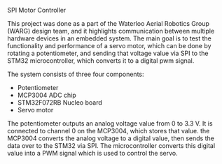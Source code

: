 SPI Motor Controller

This project was done as a part of the Waterloo Aerial Robotics Group (WARG) design team, and it highlights communication
between multiple hardware devices in an embedded system. The main goal is to test the functionality and performance of a
servo motor, which can be done by rotating a potentiometer, and sending that voltage value via SPI to the STM32 microcontroller,
which converts it to a digital pwm signal. 

The system consists of three four components:
- Potentiometer
- MCP3004 ADC chip
- STM32F072RB Nucleo board
- Servo motor

The potentiometer outputs an analog voltage value from 0 to 3.3 V. It is connected to channel 0 on the MCP3004,
which stores that value. the MCP3004 converts the analog voltage to a digital value, then sends the data over to
the STM32 via SPI. The microcontroller converts this digital value into a PWM signal which is used to control the
servo. 
